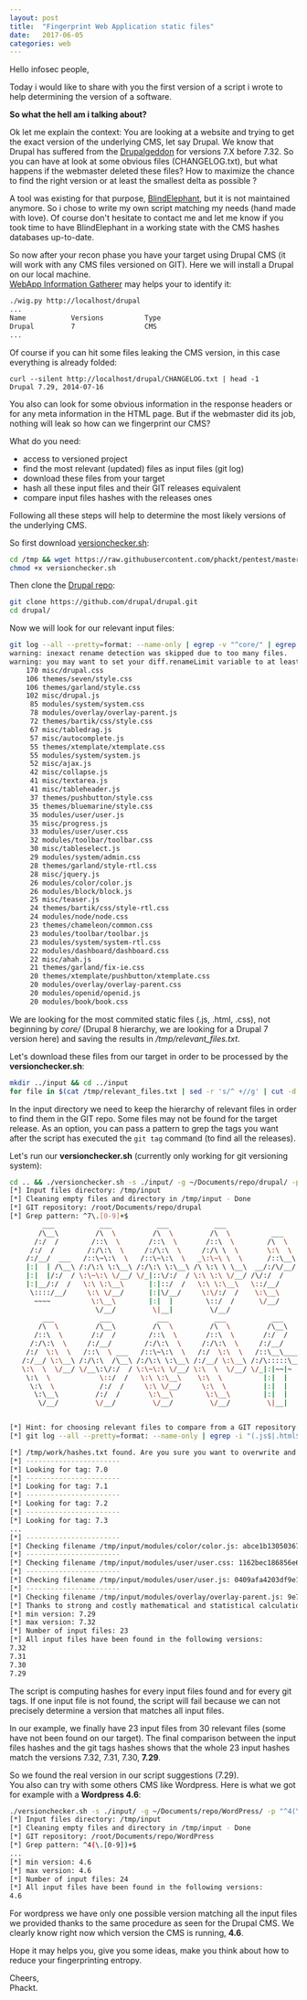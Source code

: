 ```yaml
---
layout: post
title:  "Fingerprint Web Application static files"
date:   2017-06-05
categories: web
---
```

Hello infosec people,  
  
Today i would like to share with you the first version of a script i wrote to help determining the version of a software.  
  
**So what the hell am i talking about?**  
  
Ok let me explain the context: You are looking at a website and trying to get the exact version of the underlying CMS, let say Drupal. We know that Drupal has suffered from the [Drupalgeddon](https://www.drupal.org/project/drupalgeddon) for versions 7.X before 7.32. So you can have at look at some obvious files (CHANGELOG.txt), but what happens if the webmaster deleted these files? How to maximize the chance to find the right version or at least the smallest delta as possible ?  
  
A tool was existing for that purpose, [BlindElephant](https://github.com/lokifer/BlindElephant), but it is not maintained anymore. So i chose to write my own script matching my needs (hand made with love). Of course don't hesitate to contact me and let me know if you took time to have BlindElephant in a working state with the CMS hashes databases up-to-date.  
  
So now after your recon phase you have your target using Drupal CMS (it will work with any CMS files versioned on GIT). Here we will install a Drupal on our local machine.  
[WebApp Information Gatherer](https://github.com/jekyc/wig) may helps your to identify it:  
```bash
./wig.py http://localhost/drupal
...
Name           Versions          Type               
Drupal         7                 CMS   
...
```
  
Of course if you can hit some files leaking the CMS version, in this case everything is already folded:  
```
curl --silent http://localhost/drupal/CHANGELOG.txt | head -1
Drupal 7.29, 2014-07-16
```
  
You also can look for some obvious information in the response headers or for any meta information in the HTML page. But if the webmaster did its job, nothing will leak so how can we fingerprint our CMS?  
  
What do you need:  
 - access to versioned project
 - find the most relevant (updated) files as input files (git log)
 - download these files from your target
 - hash all these input files and their GIT releases equivalent
 - compare input files hashes with the releases ones
  
Following all these steps will help to determine the most likely versions of the underlying CMS.  
  
So first download [versionchecker.sh](https://raw.githubusercontent.com/phackt/pentest/master/fingerprint/versionchecker.sh):  
```bash
cd /tmp && wget https://raw.githubusercontent.com/phackt/pentest/master/fingerprint/versionchecker.sh
chmod +x versionchecker.sh
```
  
Then clone the [Drupal repo](https://github.com/drupal/drupal):
```bash
git clone https://github.com/drupal/drupal.git
cd drupal/
```
  
Now we will look for our relevant input files:  
```bash
git log --all --pretty=format: --name-only | egrep -v "^core/" | egrep -i "(.js$|.html$|.css$)" | sort | uniq -c | sort -rg | head -30 | tee /tmp/relevant_files.txt
warning: inexact rename detection was skipped due to too many files.
warning: you may want to set your diff.renameLimit variable to at least 4708 and retry the command.
    170 misc/drupal.css
    106 themes/seven/style.css
    106 themes/garland/style.css
    102 misc/drupal.js
     85 modules/system/system.css
     78 modules/overlay/overlay-parent.js
     72 themes/bartik/css/style.css
     67 misc/tabledrag.js
     57 misc/autocomplete.js
     55 themes/xtemplate/xtemplate.css
     55 modules/system/system.js
     52 misc/ajax.js
     42 misc/collapse.js
     41 misc/textarea.js
     41 misc/tableheader.js
     37 themes/pushbutton/style.css
     35 themes/bluemarine/style.css
     35 modules/user/user.js
     35 misc/progress.js
     33 modules/user/user.css
     32 modules/toolbar/toolbar.css
     30 misc/tableselect.js
     29 modules/system/admin.css
     28 themes/garland/style-rtl.css
     28 misc/jquery.js
     26 modules/color/color.js
     26 modules/block/block.js
     25 misc/teaser.js
     24 themes/bartik/css/style-rtl.css
     24 modules/node/node.css
     23 themes/chameleon/common.css
     23 modules/toolbar/toolbar.js
     23 modules/system/system-rtl.css
     22 modules/dashboard/dashboard.css
     22 misc/ahah.js
     21 themes/garland/fix-ie.css
     20 themes/xtemplate/pushbutton/xtemplate.css
     20 modules/overlay/overlay-parent.css
     20 modules/openid/openid.js
     20 modules/book/book.css
```
  
We are looking for the most commited static files (.js, .html, .css), not beginning by *core/* (Drupal 8 hierarchy, we are looking for a Drupal 7 version here) and saving the results in */tmp/relevant_files.txt*.  
  
Let's download these files from our target in order to be processed by the **versionchecker.sh**:  
```bash
mkdir ../input && cd ../input
for file in $(cat /tmp/relevant_files.txt | sed -r 's/^ +//g' | cut -d' ' -f2);do mkdir -p $(dirname $file) 2>/dev/null;wget -O $file "http://localhost/drupal/$file";done
```
  
In the input directory we need to keep the hierarchy of relevant files in order to find them in the GIT repo. Some files may not be found for the target release. As an option, you can pass a pattern to grep the tags you want after the script has executed the ```git tag``` command (to find all the releases).  
  
Let's run our **versionchecker.sh** (currently only working for git versioning system):  
```bash
cd .. && ./versionchecker.sh -s ./input/ -g ~/Documents/repo/drupal/ -p "^7\.[0-9]+$"
[*] Input files directory: /tmp/input
[*] Cleaning empty files and directory in /tmp/input - Done
[*] GIT repository: /root/Documents/repo/drupal
[*] Grep pattern: ^7\.[0-9]+$
        ___           ___           ___           ___                       ___           ___       
       /\__\         /\  \         /\  \         /\  \          ___        /\  \         /\__\      
      /:/  /        /::\  \       /::\  \       /::\  \        /\  \      /::\  \       /::|  |     
     /:/  /        /:/\:\  \     /:/\:\  \     /:/\ \  \       \:\  \    /:/\:\  \     /:|:|  |     
    /:/__/  ___   /::\~\:\  \   /::\~\:\  \   _\:\~\ \  \      /::\__\  /:/  \:\  \   /:/|:|  |__   
    |:|  | /\__\ /:/\:\ \:\__\ /:/\:\ \:\__\ /\ \:\ \ \__\  __/:/\/__/ /:/__/ \:\__\ /:/ |:| /\__\  
    |:|  |/:/  / \:\~\:\ \/__/ \/_|::\/:/  / \:\ \:\ \/__/ /\/:/  /    \:\  \ /:/  / \/__|:|/:/  /  
    |:|__/:/  /   \:\ \:\__\      |:|::/  /   \:\ \:\__\   \::/__/      \:\  /:/  /      |:/:/  /   
     \::::/__/     \:\ \/__/      |:|\/__/     \:\/:/  /    \:\__\       \:\/:/  /       |::/  /    
      ~~~~          \:\__\        |:|  |        \::/  /      \/__/        \::/  /        /:/  /     
                     \/__/         \|__|         \/__/                     \/__/         \/__/      
        ___           ___           ___           ___           ___           ___           ___     
       /\  \         /\__\         /\  \         /\  \         /\__\         /\  \         /\  \    
      /::\  \       /:/  /        /::\  \       /::\  \       /:/  /        /::\  \       /::\  \   
     /:/\:\  \     /:/__/        /:/\:\  \     /:/\:\  \     /:/__/        /:/\:\  \     /:/\:\  \  
    /:/  \:\  \   /::\  \ ___   /::\~\:\  \   /:/  \:\  \   /::\__\____   /::\~\:\  \   /::\~\:\  \ 
   /:/__/ \:\__\ /:/\:\  /\__\ /:/\:\ \:\__\ /:/__/ \:\__\ /:/\:::::\__\ /:/\:\ \:\__\ /:/\:\ \:\__\
   \:\  \  \/__/ \/__\:\/:/  / \:\~\:\ \/__/ \:\  \  \/__/ \/_|:|~~|~    \:\~\:\ \/__/ \/_|::\/:/  /
    \:\  \            \::/  /   \:\ \:\__\    \:\  \          |:|  |      \:\ \:\__\      |:|::/  / 
     \:\  \           /:/  /     \:\ \/__/     \:\  \         |:|  |       \:\ \/__/      |:|\/__/  
      \:\__\         /:/  /       \:\__\        \:\__\        |:|  |        \:\__\        |:|  |    
       \/__/         \/__/         \/__/         \/__/         \|__|         \/__/         \|__|    


[*] Hint: for choosing relevant files to compare from a GIT repository:
[*] git log --all --pretty=format: --name-only | egrep -i "(.js$|.html$|.css$)" | sort | uniq -c | sort -rg | head -20

[*] /tmp/work/hashes.txt found. Are you sure you want to overwrite and compute hashes [Y/n]: 
[*] -----------------------
[*] Looking for tag: 7.0
[*] -----------------------
[*] Looking for tag: 7.1
[*] -----------------------
[*] Looking for tag: 7.2
[*] -----------------------
[*] Looking for tag: 7.3
...
[*] -----------------------
[*] Checking filename /tmp/input/modules/color/color.js: abce1b13050367ea1c8806888c29b383
[*] -----------------------
[*] Checking filename /tmp/input/modules/user/user.css: 1162bec186856e63a6ca207b04282816
[*] -----------------------
[*] Checking filename /tmp/input/modules/user/user.js: 0409afa4203df9e19e5754663bf27ba8
[*] -----------------------
[*] Checking filename /tmp/input/modules/overlay/overlay-parent.js: 9e7f29219143a79e528a59f1e5e2ab6e
[*] Thanks to strong and costly mathematical and statistical calculation:
[*] min version: 7.29
[*] max version: 7.32
[*] Number of input files: 23
[*] All input files have been found in the following versions: 
7.32
7.31
7.30
7.29
```
  
The script is computing hashes for every input files found and for every git tags. If one input file is not found, the script will fail because we can not precisely determine a version that matches all input files.  
  
In our example, we finally have 23 input files from 30 relevant files (some have not been found on our target). The final comparison between the input files hashes and the git tags hashes shows that the whole 23 input hashes match the versions 7.32, 7.31, 7.30, **7.29**.  
  
So we found the real version in our script suggestions (7.29).  
You also can try with some others CMS like Wordpress. Here is what we got for example with a **Wordpress 4.6**:  
```bash
./versionchecker.sh -s ./input/ -g ~/Documents/repo/WordPress/ -p "^4(\.[0-9])+$"
[*] Input files directory: /tmp/input
[*] Cleaning empty files and directory in /tmp/input - Done
[*] GIT repository: /root/Documents/repo/WordPress
[*] Grep pattern: ^4(\.[0-9])+$
...
[*] min version: 4.6
[*] max version: 4.6
[*] Number of input files: 24
[*] All input files have been found in the following versions: 
4.6
```
  
For wordpress we have only one possible version matching all the input files we provided thanks to the same procedure as seen for the Drupal CMS. We clearly know right now which version the CMS is running, **4.6**.  
  
Hope it may helps you, give you some ideas, make you think about how to reduce your fingerprinting entropy.  
  
Cheers,  
Phackt.
